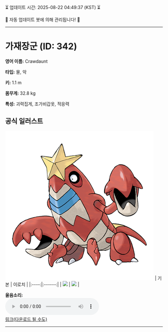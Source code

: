 
⏳ 업데이트 시간: 2025-08-22 04:49:37 (KST) ⏳

🤖 자동 업데이트 봇에 의해 관리됩니다! 🤖

---

# 가재장군 (ID: 342)
**영어 이름:** Crawdaunt

**타입:** 물, 악

**키:** 1.1 m

**몸무게:** 32.8 kg

**특성:** 괴력집게, 조가비갑옷, 적응력

## 공식 일러스트
![](https://raw.githubusercontent.com/PokeAPI/sprites/master/sprites/pokemon/other/official-artwork/342.png)
| 기본 | 이로치 |
|:----:|:------:|
| <img src="http://play.pokemonshowdown.com/sprites/ani/crawdaunt.gif" width="200"> | <img src="http://play.pokemonshowdown.com/sprites/ani-shiny/crawdaunt.gif" width="200"> |

**울음소리:**<br><audio controls src="https://raw.githubusercontent.com/PokeAPI/cries/main/cries/pokemon/latest/342.ogg"></audio><br> [링크(다운로드 될 수도)](https://raw.githubusercontent.com/PokeAPI/cries/main/cries/pokemon/latest/342.ogg)


---
